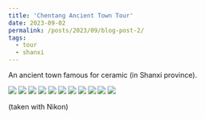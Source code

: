 ```yaml
---
title: 'Chentang Ancient Town Tour'
date: 2023-09-02
permalink: /posts/2023/09/blog-post-2/
tags:
  - tour
  - shanxi
---
```


An ancient town famous for ceramic (in Shanxi province). 

![](/chen1.JPG)
![](/chen2.JPG)
![](/chen3.JPG)
![](/chen4.JPG)
![](/chen5.JPG)
![](/chen6.JPG)
![](/chen7.JPG)
![](/chen8.JPG)
![](/chen9.JPG)
![](/chen10.JPG)
![](/chen11.JPG)

(taken with Nikon)













